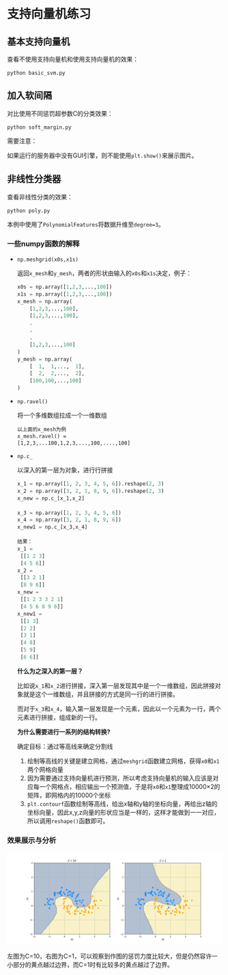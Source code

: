 # 支持向量机练习

## 基本支持向量机

查看不使用支持向量机和使用支持向量机的效果：

```shell
python basic_svm.py
```

## 加入软间隔

对比使用不同惩罚超参数C的分类效果：

```shell
python soft_margin.py
```

需要注意：

如果运行的服务器中没有GUI引擎，则不能使用`plt.show()`来展示图片。

## 非线性分类器

查看非线性分类的效果：

```shell
python poly.py
```

本例中使用了`PolynomialFeatures`将数据升维至`degree=3`。



### 一些numpy函数的解释

- `np.meshgrid(x0s,x1s)`

    ​	返回`x_mesh`和`y_mesh`，两者的形状由输入的`x0s`和`x1s`决定，例子：

    ```python
    x0s = np.array([1,2,3,...,100])
    x1s = np.array([1,2,3,...,100])
    x_mesh = np.array(
        [1,2,3,...,100],
        [1,2,3,...,100],
        .
        .
        .
        [1,2,3,...,100]
    )
    y_mesh = np.array(
        [  1,  1,...,  1],
        [  2,  2,...,  2],
        [100,100,...,100]
    )
    ```

- `np.ravel()`

    将一个多维数组拉成一个一维数组

    ```
    以上面的x_mesh为例
    x_mesh.ravel() = 
    [1,2,3,...100,1,2,3,...,100,....,100]
    ```

- `np.c_`

    以深入的第一层为对象，进行行拼接

    ```python
    x_1 = np.array([1, 2, 3, 4, 5, 6]).reshape(2, 3)
    x_2 = np.array([3, 2, 1, 8, 9, 6]).reshape(2, 3)
    x_new = np.c_[x_1,x_2]
    
    x_3 = np.array([1, 2, 3, 4, 5, 6])
    x_4 = np.array([3, 2, 1, 8, 9, 6])
    x_new1 = np.c_[x_3,x_4]
    
    结果：
    x_1 = 
     [[1 2 3]
     [4 5 6]]
    x_2 = 
     [[3 2 1]
     [8 9 6]]
    x_new = 
     [[1 2 3 3 2 1]
     [4 5 6 8 9 6]]
    x_new1 = 
     [[1 3]
     [2 2]
     [3 1]
     [4 8]
     [5 9]
     [6 6]]
    ```

    **什么为之深入的第一层？**

    比如说`x_1`和`x_2`进行拼接，深入第一层发现其中是一个一维数组，因此拼接对象就是这个一维数组，并且拼接的方式是同一行的进行拼接。

    而对于`x_3`和`x_4`，输入第一层发现是一个元素，因此以一个元素为一行，两个元素进行拼接，组成新的一行。

    **为什么需要进行一系列的结构转换?**

    确定目标：通过等高线来确定分割线

    1. 绘制等高线的关键是建立网格，通过`meshgrid`函数建立网格，获得`x0`和`x1`两个网格向量
    2. 因为需要通过支持向量机进行预测，所以考虑支持向量机的输入应该是对应每一个网格点，相应输出一个预测值，于是将`x0`和`x1`整理成10000×2的矩阵，即网格内的10000个坐标
    3. `plt.contourf`函数绘制等高线，给出x轴和y轴的坐标向量，再给出z轴的坐标向量，因此x,y,z向量的形状应当是一样的，这样才能做到一一对应，所以调用`reshape()`函数即可。



### 效果展示与分析

![poly.png](https://github.com/Server-Not-Found/BasicML/blob/master/SVM/figures/poly.png?raw=true)



左图为C=10，右图为C=1，可以观察到作图的惩罚力度比较大，但是仍然容许一小部分的黄点越过边界，而C=1时有比较多的黄点越过了边界。